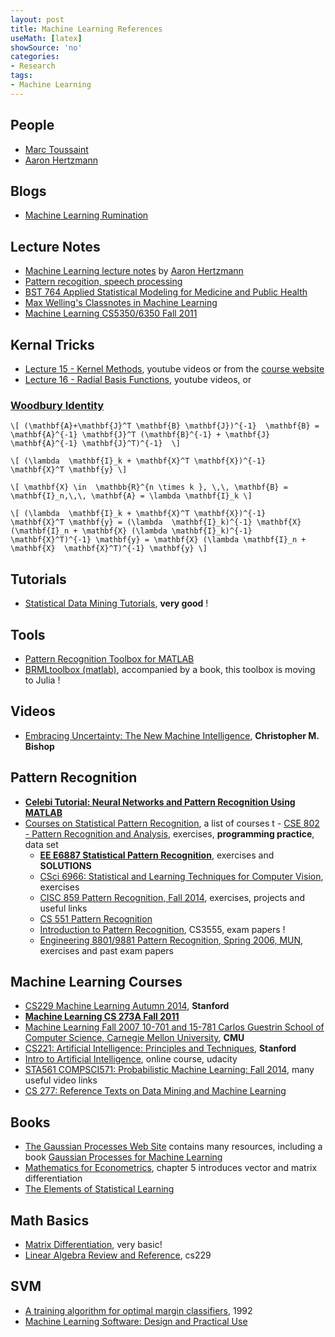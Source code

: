 ```yaml
---
layout: post
title: Machine Learning References
useMath: [latex]
showSource: 'no'
categories:
- Research
tags:
- Machine Learning
---
```


## People
 - [Marc Toussaint][29]
 - [Aaron Hertzmann][27]

## Blogs
 - [Machine Learning Rumination][31]

## Lecture Notes
 - [Machine Learning lecture notes][26] by [Aaron Hertzmann][27]
 - [Pattern recogition, speech processing][30]
 - [BST 764 Applied Statistical Modeling for Medicine and Public Health][36]
 - [Max Welling's Classnotes in Machine Learning][37]
 - [Machine Learning CS5350/6350 Fall 2011][39]

## Kernal Tricks
 - [Lecture 15 - Kernel Methods][33], youtube videos or from the [course website][35]
 - [Lecture 16 - Radial Basis Functions][34], youtube videos, or 

### [Woodbury Identity][32]
`\[
(\mathbf{A}+\mathbf{J}^T \mathbf{B} \mathbf{J})^{-1} 
\mathbf{B} = \mathbf{A}^{-1} \mathbf{J}^T
(\mathbf{B}^{-1} + \mathbf{J} \mathbf{A}^{-1} \mathbf{J}^T)^{-1} 
\]`

`\[
 (\lambda  \mathbf{I}_k + \mathbf{X}^T \mathbf{X})^{-1} 
 \mathbf{X}^T \mathbf{y}
\]`


`\[
\mathbf{X} \in  \mathbb{R}^{n \times k }, \,\,
\mathbf{B} = \mathbf{I}_n,\,\,
\mathbf{A} = \lambda \mathbf{I}_k
\]`

`\[
 (\lambda  \mathbf{I}_k + \mathbf{X}^T \mathbf{X})^{-1} 
 \mathbf{X}^T \mathbf{y} =
 (\lambda  \mathbf{I}_k)^{-1} \mathbf{X}
 (\mathbf{I}_n + \mathbf{X} (\lambda \mathbf{I}_k)^{-1} \mathbf{X}^T)^{-1}
 \mathbf{y} = \mathbf{X}
 (\lambda \mathbf{I}_n + \mathbf{X}  \mathbf{X}^T)^{-1}
 \mathbf{y}
\]`



## Tutorials
 - [Statistical Data Mining Tutorials][6], **very good** !

## Tools
 - [Pattern Recognition Toolbox for MATLAB][20]
 - [BRMLtoolbox (matlab)][22], accompanied by a book, this toolbox is moving to Julia !

## Videos
 - [Embracing Uncertainty: The New Machine Intelligence][21], **Christopher M. Bishop**

## Pattern Recognition
 - [**Celebi Tutorial: Neural Networks and Pattern Recognition Using MATLAB**][24]
 - [Courses on Statistical Pattern Recognition][11], a list of courses
t      - [CSE 802 - Pattern Recognition and Analysis][16], exercises, **programming practice**, data set
     - [**EE E6887 Statistical Pattern Recognition**][14], exercises and **SOLUTIONS**
     - [CSci 6966: Statistical and Learning Techniques for Computer Vision][18], exercises
     - [CISC 859 Pattern Recognition, Fall 2014][15], exercises, projects and useful links
     - [CS 551 Pattern Recognition][12]
     - [Introduction to Pattern Recognition][13], CS3555, exam papers !
     - [Engineering 8801/9881 Pattern Recognition, Spring 2006, MUN][17], exercises and past exam papers

## Machine Learning Courses
 - [CS229  Machine Learning  Autumn 2014][7], **Stanford**
 - [**Machine Learning CS 273A Fall 2011**][38]
 - [Machine Learning Fall 2007 10-701 and 15-781 Carlos Guestrin School of Computer Science, Carnegie Mellon University][8], **CMU**
 - [CS221: Artificial Intelligence: Principles and Techniques][9], **Stanford**
 - [Intro to Artificial Intelligence][10], online course, udacity
 - [STA561 COMPSCI571: Probabilistic Machine Learning: Fall 2014][19], many useful video links
 - [CS 277: Reference Texts on Data Mining and Machine Learning][23]

## Books
 - [The Gaussian Processes Web Site][1] contains many resources, including a book [Gaussian Processes for Machine Learning][2]
 - [Mathematics for Econometrics][4], chapter 5 introduces vector and matrix differentiation
 - [The Elements of Statistical Learning][5]

## Math Basics
 - [Matrix Differentiation][3], very basic!
 - [Linear Algebra Review and Reference][28], cs229
 


## SVM
 - [A training algorithm for optimal margin classifiers][25], 1992
 - [Machine Learning Software: Design and Practical Use][40]



[40]: http://www.csie.ntu.edu.tw/~cjlin/talks/mlss_kyoto.pdf
[39]: http://www.cs.utah.edu/~piyush/teaching/cs5350.html
[38]: http://www.ics.uci.edu/~welling/teaching/ICS273Afall11/ICS273Afall11.html
[37]: http://www.ics.uci.edu/~welling/classnotes/classnotes.html
[36]: http://web.as.uky.edu/statistics/users/pbreheny/764-F11/notes.html
[35]: http://work.caltech.edu/lectures.html
[34]: https://www.youtube.com/watch?v=O8CfrnOPtLc
[33]: https://www.youtube.com/watch?v=XUj5JbQihlU&t=25m53s
[32]: https://ipvs.informatik.uni-stuttgart.de/mlr/marc/notes/gaussians.pdf
[31]: https://statinfer.wordpress.com/
[30]: http://psi.cse.tamu.edu/teaching/lecture_notes/
[29]: https://ipvs.informatik.uni-stuttgart.de/mlr/marc/
[28]: http://cs229.stanford.edu/section/cs229-linalg.pdf
[27]: http://www.dgp.toronto.edu/~hertzman/index.html
[26]: http://www.dgp.toronto.edu/~hertzman/411notes.pdf
[25]: http://w.svms.org/training/BOGV92.pdf
[24]: https://www.byclb.com/TR/Tutorials/neural_networks/
[23]: http://www.ics.uci.edu/~smyth/courses/cs277/data_mining_texts.xhtml
[22]: http://web4.cs.ucl.ac.uk/staff/D.Barber/pmwiki/pmwiki.php?n=Brml.Software
[21]: http://scpro.streamuk.com/uk/player/Default.aspx?wid=7739
[20]: https://github.com/covartech/PRT
[19]: https://stat.duke.edu/~sayan/561/
[18]: http://www.cs.rpi.edu/~stewart/sltcv/
[17]: http://www.engr.mun.ca/~charlesr/9881/index.html
[16]: http://www.cse.msu.edu/~rossarun/courses/sp15/cse802/index.html#details
[15]: http://research.cs.queensu.ca/~blostein/859.html
[14]: http://www.ee.columbia.edu/~sfchang/course/spr/
[13]: http://www.cedar.buffalo.edu/~srihari/CSE555/
[12]: http://www.cs.bilkent.edu.tr/~saksoy/courses/cs551/index.html
[11]: http://homepages.inf.ed.ac.uk/rbf/IAPR/researchers/PPRPAGES/pprcourses.htm
[10]: https://www.udacity.com/course/progress#!/c-cs271
[9]: http://web.stanford.edu/class/cs221/
[8]: http://www.cs.cmu.edu/~guestrin/Class/10701/schedule.html
[1]: http://www.gaussianprocess.org/
[2]: http://www.gaussianprocess.org/gpml/chapters/RW.pdf
[3]: http://www.atmos.washington.edu/~dennis/MatrixCalculus.pdf
[4]: http://pan.baidu.com/wap/shareview?&shareid=3544987238&uk=136268530&dir=%2F%E6%95%B0%E7%90%86%E7%BB%8F%E6%B5%8E%E5%AD%A6%E4%B8%8E%E8%AE%A1%E9%87%8F%E7%BB%8F%E6%B5%8E%E5%AD%A6&page=1&num=20&fsid=4014951445&third=0
[5]: http://statweb.stanford.edu/~tibs/ElemStatLearn/
[6]: http://www.autonlab.org/tutorials/
[7]: http://cs229.stanford.edu/